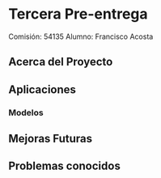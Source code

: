 # Tercera Pre-entrega

Comisión: 54135
Alumno: Francisco Acosta

## Acerca del Proyecto


## Aplicaciones

### Modelos


## Mejoras Futuras

## Problemas conocidos

